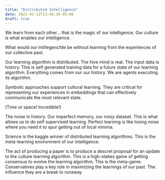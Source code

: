 ```yaml
---
title: "Distributed Intelligence"
date: 2021-03-12T13:45:16-05:00
draft: true
---
```


We learn from each other... that is the magic of our intelligence. Our culture is what enables our intelligence.

What would our intillegencfde be without learning from the experiences of our collective past.

Our learning algorithm is distributed. The hive mind is real. The input data is history. This is self generated training data for a future state of our learning algorithm. Everything comes from our our history. We are agents executing its algorithm.

Symbolic approaches support cultural learning. They are critical for representing our experiences in embeddings that can effectively communicate the most relevant state.

(Time or space! Incredible!)

The noise in history. Our imperfect memory, our noisy dataset. This is what allows us to do self supervised learning. Perfect learning is like losing noise where you need it to spur getting out of local minima.

Science is the kaggle winner of distributed learning algorithms. This is the meta-learning environment of our intelligence.

The act of producing a paper is to produce a descret proposal for an update to the culture learning algorithm. This is a high-stakes game of getting consensus to evolve the learning algorithm. This is the meta-game. Conservatives play a key role in maximizing the learnings of our past. The influence they are a break to runaway


<!--stackedit_data:
eyJoaXN0b3J5IjpbMTM3NDE5MDQ0MV19
-->
